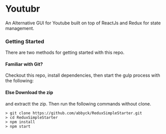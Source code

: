 # Youtubr

An Alternative GUI for Youtube built on top of ReactJs and Redux for state management.

### Getting Started

There are two methods for getting started with this repo.

#### Familiar with Git?
Checkout this repo, install dependencies, then start the gulp process with the following:

#### Else Download the zip
and extractt the zip. Then run the following commands without clone.
```
> git clone https://github.com/abbyck/ReduxSimpleStarter.git
> cd ReduxSimpleStarter
> npm install
> npm start
```
